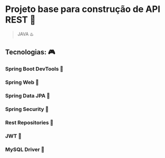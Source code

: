# Projeto base para construção de API REST 🚀
> JAVA ♨️

## Tecnologias: 🎮

### Spring Boot DevTools 🍃
### Spring Web 🍃
### Spring Data JPA 🍃
### Spring Security 🍃
### Rest Repositories 📂
### JWT 🔏
### MySQL Driver 🎲